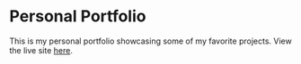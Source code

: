 # Personal Portfolio

This is my personal portfolio showcasing some of my favorite projects. View the live site [here](bryantryoung.com).
